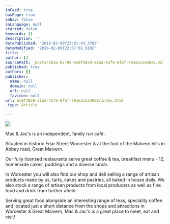 ```yaml
---
inFeed: true
hasPage: true
inNav: false
inLanguage: null
starred: false
keywords: []
description: ''
datePublished: '2016-02-09T23:01:43.378Z'
dateModified: '2016-02-09T22:57:02.910Z'
title: ''
author: []
sourcePath: _posts/2016-02-09-ec8f4859-a1aa-42f6-8fbf-791eac5a4038.md
published: true
authors: []
publisher:
  name: null
  domain: null
  url: null
  favicon: null
url: ec8f4859-a1aa-42f6-8fbf-791eac5a4038/index.html
_type: Article

---
```

![](https://the-grid-user-content.s3-us-west-2.amazonaws.com/b0608c04-725b-47f0-b4da-0053193eb9dd.jpg)

Mac & Jac's is an independent, family run café.

Situated in historic Friar Street Worcester & at the foot of the Malvern hills in Abbey road, Great Malvern.

Our fully licensed restaurants serve great coffee & tea, breakfast menu - 12, homemade cakes, puddings and a diverse lunch.

In Worcester you will also find our shop and deli selling a range of artisan products made by us, tarts, cakes and pastries, all baked in house daily. We also stock a range of artisan products from local producers as well as fine food and drink from further afield.

Serving great food alongside an interesting range of teas, speciality coffee and located just a short distance from the shops and attractions in Worcester & Great Malvern, Mac & Jac's is a great place to meet, eat and visit!